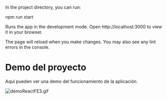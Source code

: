 
In the project directory, you can run:

npm run start

Runs the app in the development mode.
Open http://localhost:3000 to view it in your browser.

The page will reload when you make changes.
You may also see any lint errors in the console.

# Demo del proyecto

Aquí pueden ver una demo del funcionamiento de la aplicación.

![demoReactFE3.gif](https://raw.githubusercontent.com/Frontend-III/entregable-frontend-3-junio22/main/demoReactFE3.gif)

